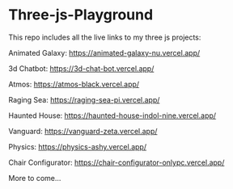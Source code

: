 # Three-js-Playground
This repo includes all the live links to my three js projects:


Animated Galaxy: https://animated-galaxy-nu.vercel.app/

3d Chatbot: https://3d-chat-bot.vercel.app/

Atmos: https://atmos-black.vercel.app/

Raging Sea: https://raging-sea-pi.vercel.app/

Haunted House: https://haunted-house-indol-nine.vercel.app/

Vanguard: https://vanguard-zeta.vercel.app/

Physics: https://physics-ashy.vercel.app/

Chair Configurator: https://chair-configurator-onlypc.vercel.app/



More to come...
